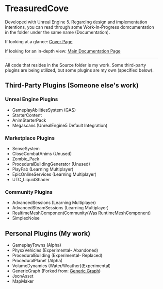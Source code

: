 # TreasuredCove

Developed with Unreal Engine 5. Regarding design and implementation intentions, you can read through some Work-In-Progress domcumentation in the folder under the same name (Documentation).

If looking at a glance: [Cover Page](./Documentation/Treasured_GDD/Game_Design_Document/Cover_Page.md)

If looking for an in-depth view: [Main Documentation Page](./Documentation/Treasured_GDD/Game_Design_Document/Main_Documentation_Page.md)

___

All code that resides in the Source folder is my work. Some third-party plugins are being utilized, but some plugins are my own (specified below). 

## Third-Party Plugins (Someone else's work)

### Unreal Engine Plugins
- GameplayAbilitiesSystem       (GAS)
- StarterContent
- AnimStarterPack
- Megascans                     (UnrealEngine5 Default Integration)

### Marketplace Plugins
- SenseSystem
- CloseCombatAnims              (Unused)
- Zombie_Pack
- ProceduralBuildingGenerator   (Unused)
- PlayFab                       (Learning Multiplayer)
- EpicOnlineServices            (Learning Multiplayer)
- UTC_LiquidShader

### Community Plugins
- AdvancedSessions              (Learning Multiplayer)
- AdvancedSteamSessions         (Learning Multiplayer)
- RealtimeMeshComponentCommunity(Was RuntimeMeshComponent)
- SimplexNoise

## Personal Plugins (My work)
- GameplayTowns                 (Alpha)
- PhysxVehicles                 (Experimental- Abandoned)
- ProceduralBuilding            (Experimental- Replaced)
- ProceduralPlanet              (Alpha)
- VolumeDynamics                (Water/Weather)(Experimental)
- GenericGraph                  (Forked from: [Generic Graph](https://github.com/jinyuliao/GenericGraph))
- JsonAsset
- MapMaker


